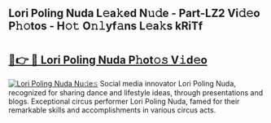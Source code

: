 ## Lori Poling Nuda L𝚎a𝚔ed N𝚞𝚍e - Part-LZ2 Vi𝚍𝚎o P𝚑𝚘tos - H𝚘𝚝 O𝚗𝚕yf𝚊ns L𝚎a𝚔s kRiTf

# <h2><a href="http://kfb5623.oniu.top/?m=Lori+Poling+Nuda">🔗👉 🔴 Lori Poling Nuda P𝚑ot𝚘𝚜 V𝚒d𝚎o</a></h2>

[![Lori Poling Nuda Nu𝚍e𝚜](https://i.imgur.com/0qMVB7G.gif)](http://kfb5623.oniu.top/?m=Lori+Poling+Nuda)
Social media innovator Lori Poling Nuda, recognized for sharing dance and lifestyle ideas, through presentations and blogs. Exceptional circus performer Lori Poling Nuda, famed for their remarkable skills and accomplishments in various circus acts.  
